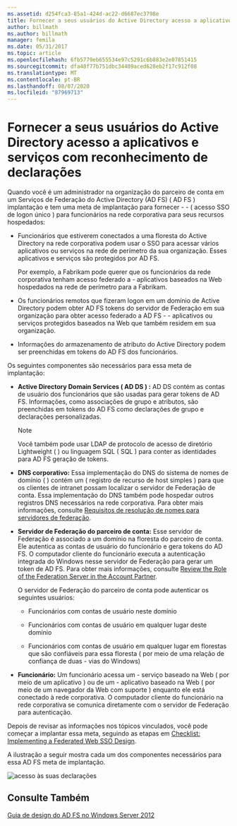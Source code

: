 ```yaml
---
ms.assetid: d254fca3-85a1-424d-ac22-d6687ec3798e
title: Fornecer a seus usuários do Active Directory acesso a aplicativos e serviços com reconhecimento de declarações
author: billmath
ms.author: billmath
manager: femila
ms.date: 05/31/2017
ms.topic: article
ms.openlocfilehash: 6fb5779eb655534e97c5291c6b883e2e07851415
ms.sourcegitcommit: dfa48f77b751dbc34409aced628eb2f17c912f08
ms.translationtype: MT
ms.contentlocale: pt-BR
ms.lasthandoff: 08/07/2020
ms.locfileid: "87969713"
---
```

# <a name="provide-your-active-directory-users-access-to-your-claims-aware-applications-and-services"></a>Fornecer a seus usuários do Active Directory acesso a aplicativos e serviços com reconhecimento de declarações

Quando você é um administrador na organização do parceiro de conta em um Serviços de Federação do Active Directory (AD FS) \( AD FS \) implantação e tem uma meta de implantação para fornecer \- \- \( acesso SSO de logon único \) para funcionários na rede corporativa para seus recursos hospedados:

-   Funcionários que estiverem conectados a uma floresta do Active Directory na rede corporativa podem usar o SSO para acessar vários aplicativos ou serviços na rede de perímetro da sua organização. Esses aplicativos e serviços são protegidos por AD FS.

    Por exemplo, a Fabrikam pode querer que os funcionários da rede corporativa tenham acesso federado a \- aplicativos baseados na Web hospedados na rede de perímetro para a Fabrikam.

-   Os funcionários remotos que fizeram logon em um domínio de Active Directory podem obter AD FS tokens do servidor de Federação em sua organização para obter acesso federado a AD FS \- \- aplicativos ou serviços protegidos baseados na Web que também residem em sua organização.

-   Informações do armazenamento de atributo do Active Directory podem ser preenchidas em tokens do AD FS dos funcionários.

Os seguintes componentes são necessários para essa meta de implantação:

-   **Active Directory Domain Services \( AD DS \) :** AD DS contém as contas de usuário dos funcionários que são usadas para gerar tokens de AD FS. Informações, como associações de grupo e atributos, são preenchidas em tokens do AD FS como declarações de grupo e declarações personalizadas.

    > [!NOTE]
    > Você também pode usar LDAP de protocolo de acesso de diretório Lightweight \( \) ou linguagem SQL \( SQL \) para conter as identidades para AD FS geração de tokens.

-   **DNS corporativo:** Essa implementação do DNS do sistema de nomes de domínio \( \) contém um \( registro de recurso de host simples \) para que os clientes de intranet possam localizar o servidor de Federação de conta. Essa implementação do DNS também pode hospedar outros registros DNS necessários na rede corporativa. Para obter mais informações, consulte [Requisitos de resolução de nomes para servidores de federação](Name-Resolution-Requirements-for-Federation-Servers.md).

-   **Servidor de Federação do parceiro de conta:** Esse servidor de Federação é associado a um domínio na floresta do parceiro de conta. Ele autentica as contas de usuário do funcionário e gera tokens do AD FS. O computador cliente do funcionário executa a autenticação integrada do Windows nesse servidor de Federação para gerar um token de AD FS. Para obter mais informações, consulte [Review the Role of the Federation Server in the Account Partner](Review-the-Role-of-the-Federation-Server-in-the-Account-Partner.md).

    O servidor de Federação do parceiro de conta pode autenticar os seguintes usuários:

    -   Funcionários com contas de usuário neste domínio

    -   Funcionários com contas de usuário em qualquer lugar deste domínio

    -   Funcionários com contas de usuário em qualquer lugar em florestas que são confiáveis para essa floresta \( por meio de uma relação de confiança de duas \- vias do Windows\)

-   **Funcionário:** Um funcionário acessa um \- serviço baseado na Web \( por meio de um aplicativo \) ou de um \- aplicativo baseado na Web \( por meio de um navegador da Web com suporte \) enquanto ele está conectado à rede corporativa. O computador cliente do funcionário na rede corporativa se comunica diretamente com o servidor de Federação para autenticação.

Depois de revisar as informações nos tópicos vinculados, você pode começar a implantar essa meta, seguindo as etapas em [Checklist: Implementing a Federated Web SSO Design](../../ad-fs/deployment/Checklist--Implementing-a-Federated-Web-SSO-Design.md).

A ilustração a seguir mostra cada um dos componentes necessários para essa AD FS meta de implantação.

![acesso às suas declarações](media/31394ea8-fecb-4372-ac3f-cc3cf566ffc9.gif)

## <a name="see-also"></a>Consulte Também
[Guia de design do AD FS no Windows Server 2012](AD-FS-Design-Guide-in-Windows-Server-2012.md)
